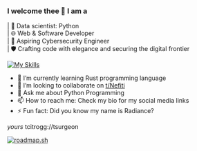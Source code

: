 <!-- AI & Cyber security Engineer -->

### I welcome thee 👋 I am a
| 🐍 Data scientist: Python <br>
| 🌐 Web & Software Developer <br>
| 🚀 Aspiring Cybersecurity Engineer <br>
| 🛡️ Crafting code with elegance and securing the digital frontier <br>

[![My Skills](https://skillicons.dev/icons?i=python,rust,svelte,ts,tailwind,html,css,js,next,github&theme=light)](https://bnierimi.vercel.app)

- 🌱 I’m currently learning Rust programming language
- 👯 I’m looking to collaborate on [t/Nefiti](https://github.com/tcitrogg/nefiti)
- 💬 Ask me about Python Programming
- 📫 How to reach me: Check my bio for my social media links
- ⚡ Fun fact: Did you know my name is Radiance?

<!-- ![bnierimi's Stats](https://github-readme-stats.vercel.app/api?username=bnierimi&theme=tokyonight&show_icons=true&hide_border=true&count_private=true) -->

_yours_ tcitrogg://tsurgeon

<!--![](https://komarev.com/ghpvc/?username=bnierimi&style=flat-square) -->

<!--
**bnierimi/bnierimi** is a ✨ _special_ ✨ repository because its `README.md` (this file) appears on your GitHub profile.

Here are some ideas to get you started:

- 🔭 I’m currently working on ...
- 🌱 I’m currently learning ...
- 👯 I’m looking to collaborate on ...
- 🤔 I’m looking for help with ...
- 💬 Ask me about ...
- 📫 How to reach me: ...
- 😄 Pronouns: ...
- ⚡ Fun fact: ...
-->

<a href="https://roadmap.sh"><img src="https://roadmap.sh/card/wide/664ac3c7bc68b74d9be6b239?variant=dark" alt="roadmap.sh"/></a>
